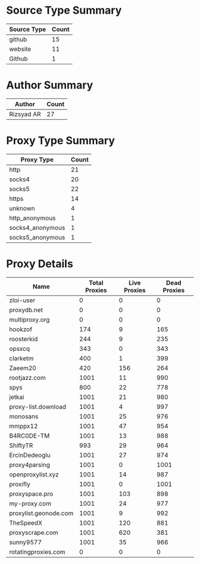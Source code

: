 # Source Type Summary

| Source Type | Count |
|-------------|-------|
| github | 15 |
| website | 11 |
| Github | 1 |


# Author Summary

| Author | Count |
|--------|-------|
| Rizsyad AR | 27 |


# Proxy Type Summary

| Proxy Type | Count |
|------------|-------|
| http | 21 |
| socks4 | 20 |
| socks5 | 22 |
| https | 14 |
| unknown | 4 |
| http_anonymous | 1 |
| socks4_anonymous | 1 |
| socks5_anonymous | 1 |


# Proxy Details

| Name | Total Proxies | Live Proxies | Dead Proxies |
|------|---------------|--------------|---------------|
| zloi-user | 0 | 0 | 0 |
| proxydb.net | 0 | 0 | 0 |
| multiproxy.org | 0 | 0 | 0 |
| hookzof | 174 | 9 | 165 |
| roosterkid | 244 | 9 | 235 |
| opsxcq | 343 | 0 | 343 |
| clarketm | 400 | 1 | 399 |
| Zaeem20 | 420 | 156 | 264 |
| rootjazz.com | 1001 | 11 | 990 |
| spys | 800 | 22 | 778 |
| jetkai | 1001 | 21 | 980 |
| proxy-list.download | 1001 | 4 | 997 |
| monosans | 1001 | 25 | 976 |
| mmppx12 | 1001 | 47 | 954 |
| B4RC0DE-TM | 1001 | 13 | 988 |
| ShiftyTR | 993 | 29 | 964 |
| ErcinDedeoglu | 1001 | 27 | 974 |
| proxy4parsing | 1001 | 0 | 1001 |
| openproxylist.xyz | 1001 | 14 | 987 |
| proxifly | 1001 | 0 | 1001 |
| proxyspace.pro | 1001 | 103 | 898 |
| my-proxy.com | 1001 | 24 | 977 |
| proxylist.geonode.com | 1001 | 9 | 992 |
| TheSpeedX | 1001 | 120 | 881 |
| proxyscrape.com | 1001 | 620 | 381 |
| sunny9577 | 1001 | 35 | 966 |
| rotatingproxies.com | 0 | 0 | 0 |

